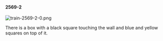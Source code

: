 #### 2569-2
![train-2569-2-0.png](https://github.com/lil-lab/nlvr/raw/master/nlvr/train/images/38/train-2569-2-0.png "train-2569-2-0.png")

There is a box with a black square touching the wall and blue and yellow squares on top of it.